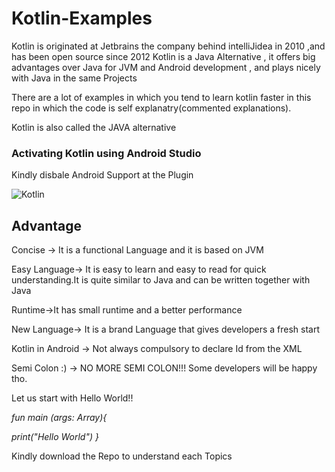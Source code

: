 <h1> Kotlin-Examples </h1>


Kotlin is originated at Jetbrains the company behind intelliJidea in 2010 ,and has been open source since 2012
Kotlin is a Java Alternative , it offers big advantages over Java for JVM and Android development , and plays nicely with Java
in the same Projects

There are a lot of examples in which you tend to learn kotlin faster in this repo in which the code is self explanatry(commented explanations).

Kotlin is also called the JAVA alternative


<h3> Activating Kotlin using Android Studio </h3>

Kindly disbale Android Support at the Plugin 

<img src="/Users/PAULI/Desktop/new.jpg" alt="Kotlin"></img>


<h2> Advantage </h2>

Concise -> It is a functional Language and it is based on JVM

Easy Language-> It is easy to learn and easy to read for quick understanding.It is quite similar to Java and can be written together with Java

Runtime->It has small runtime and a better performance

New Language-> It is a brand Language that gives developers a fresh start

Kotlin in Android -> Not always compulsory to declare Id from the XML 

Semi Colon :) -> NO MORE SEMI COLON!!! Some developers will be happy tho.

Let us start with Hello World!!

<I>fun main (args: Array<String>){
  
  print("Hello World")
  } </I>
  
  Kindly download the Repo to understand each Topics
  
  

